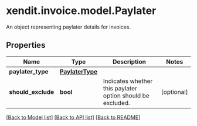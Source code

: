 # xendit.invoice.model.Paylater

An object representing paylater details for invoices.

## Properties
Name | Type | Description | Notes
------------ | ------------- | ------------- | -------------
**paylater_type** | [**PaylaterType**](PaylaterType.md) |  | 
**should_exclude** | **bool** | Indicates whether this paylater option should be excluded. | [optional] 

[[Back to Model list]](../README.md#documentation-for-models) [[Back to API list]](../README.md#documentation-for-api-endpoints) [[Back to README]](../README.md)


